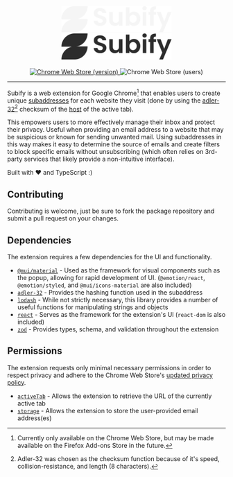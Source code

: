 <div align="center">
  <br />
  <img alt="Subify logo" height="60" src="./assets/brand-dark.png#gh-dark-mode-only" />
  <img alt="Subify logo" height="60" src="./assets/brand-light.png#gh-light-mode-only" />
  <br />
  <br />
  <a href="https://chrome.google.com/webstore/detail/mkjgbogdoogelppeoecjeidjljhhbcdg">
    <img
      alt="Chrome Web Store (version)"
      src="https://img.shields.io/chrome-web-store/v/mkjgbogdoogelppeoecjeidjljhhbcdg?style=flat-square" />
  </a>
  <img
    alt="Chrome Web Store (users)"
    src="https://img.shields.io/chrome-web-store/users/mkjgbogdoogelppeoecjeidjljhhbcdg?style=flat-square" />
</div>

---

Subify is a web extension for Google Chrome[^1] that enables users to create
unique [subaddresses](https://en.wikipedia.org/wiki/Email_address#Subaddressing)
for each website they visit (done by using the
[adler-32](https://en.wikipedia.org/wiki/Adler-32)[^2] checksum of the
[host](https://developer.mozilla.org/en-US/docs/Web/API/URL/host) of the active
tab).

This empowers users to more effectively manage their inbox and protect their
privacy. Useful when providing an email address to a website that may be
suspicious or known for sending unwanted mail. Using subaddresses in this way
makes it easy to determine the source of emails and create filters to block
specific emails without unsubscribing (which often relies on 3rd-party services
that likely provide a non-intuitive interface).

Built with ♥️ and TypeScript :)

## Contributing

Contributing is welcome, just be sure to fork the package repository and submit
a pull request on your changes.

## Dependencies

The extension requires a few dependencies for the UI and functionality.

- [`@mui/material`](https://mui.com/) - Used as the framework for visual
  components such as the popup, allowing for rapid development of UI.
  (`@emotion/react`, `@emotion/styled`, and `@mui/icons-material` are also
  included)
- [`adler-32`](https://www.npmjs.com/package/adler-32) - Provides the hashing
  function used in the subaddress
- [`lodash`](https://lodash.com/) - While not strictly necessary, this library
  provides a number of useful functions for manipulating strings and objects
- [`react`](https://reactjs.org/) - Serves as the framework for the extension's
  UI (`react-dom` is also included)
- [`zod`](https://zod.dev/) - Provides types, schema, and validation throughout
  the extension

## Permissions

The extension requests only minimal necessary permissions in order to respect
privacy and adhere to the Chrome Web Store's
[updated privacy policy](https://developer.chrome.com/docs/webstore/user_data/).

- [`activeTab`](https://developer.chrome.com/docs/extensions/mv3/manifest/activeTab/) -
  Allows the extension to retrieve the URL of the currently active tab
- [`storage`](https://developer.chrome.com/docs/extensions/mv3/manifest/storage/) -
  Allows the extension to store the user-provided email address(es)

[^1]:
    Currently only available on the Chrome Web Store, but may be made
    available on the Firefox Add-ons Store in the future.

[^2]:
    Adler-32 was chosen as the checksum function because of it's speed,
    collision-resistance, and length (8 characters).
